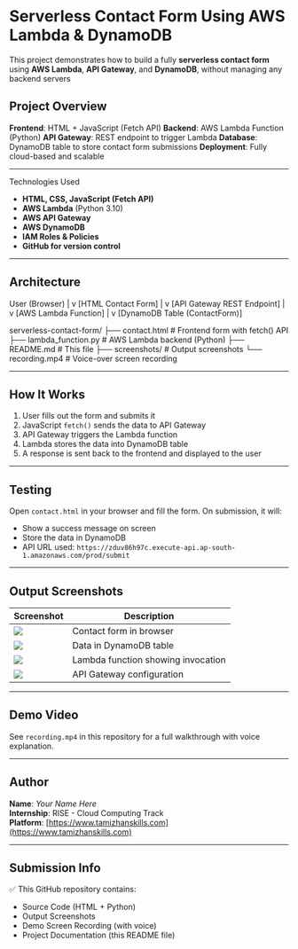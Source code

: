 # Serverless Contact Form Using AWS Lambda & DynamoDB

This project demonstrates how to build a fully **serverless contact form** using **AWS Lambda**, **API Gateway**, and **DynamoDB**, without managing any backend servers

## Project Overview

**Frontend**: HTML + JavaScript (Fetch API)
**Backend**: AWS Lambda Function (Python)
**API Gateway**: REST endpoint to trigger Lambda
**Database**: DynamoDB table to store contact form submissions
**Deployment**: Fully cloud-based and scalable

---

 Technologies Used

- **HTML, CSS, JavaScript (Fetch API)**
- **AWS Lambda** (Python 3.10)
- **AWS API Gateway**
- **AWS DynamoDB**
- **IAM Roles & Policies**
- **GitHub for version control**

---

## Architecture

User (Browser)
|
v
[HTML Contact Form]
|
v
[API Gateway REST Endpoint]
|
v
[AWS Lambda Function]
|
v
[DynamoDB Table (ContactForm)]

serverless-contact-form/
├── contact.html # Frontend form with fetch() API
├── lambda_function.py # AWS Lambda backend (Python)
├── README.md # This file
├── screenshots/ # Output screenshots
└── recording.mp4 # Voice-over screen recording


---

## How It Works

1. User fills out the form and submits it
2. JavaScript `fetch()` sends the data to API Gateway
3. API Gateway triggers the Lambda function
4. Lambda stores the data into DynamoDB table
5. A response is sent back to the frontend and displayed to the user

---

## Testing

Open `contact.html` in your browser and fill the form. On submission, it will:

- Show a success message on screen
- Store the data in DynamoDB
- API URL used: `https://zduv86h97c.execute-api.ap-south-1.amazonaws.com/prod/submit`

---

##  Output Screenshots

| Screenshot                     | Description                          |
|-------------------------------|--------------------------------------|
| ![](screenshots/form.png)     | Contact form in browser              |
| ![](screenshots/dynamodb.png) | Data in DynamoDB table               |
| ![](screenshots/lambda.png)   | Lambda function showing invocation   |
| ![](screenshots/api.png)      | API Gateway configuration            |

---

##  Demo Video

 See `recording.mp4` in this repository for a full walkthrough with voice explanation.

---

##  Author

**Name**: *Your Name Here*  
**Internship**: RISE - Cloud Computing Track  
**Platform**: [https://www.tamizhanskills.com](https://www.tamizhanskills.com)

---

## Submission Info

✅ This GitHub repository contains:
- Source Code (HTML + Python)
- Output Screenshots
- Demo Screen Recording (with voice)
- Project Documentation (this README file)

